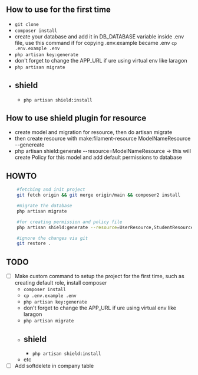 ## How to use for the first time
- ``` git clone ```
- ``` composer install ```
- create your database and add it in DB_DATABASE variable inside .env file, use this command if for copying .env.example became .env ``` cp .env.example .env ```
- ``` php artisan key:generate ```
- don't forget to change the APP_URL if ure using virtual env like laragon
- ``` php artisan migrate ```
- ## shield
    - ``` php artisan shield:install ```

## How to use shield plugin for resource
- create model and migration for resource, then do artisan migrate
- then create resource with make:filament-resource ModelNameResource --genereate
- php artisan shield:generate --resource=ModelNameResource -> this will create Policy for this model and add default permissions to database



## HOWTO
```bash
    #fetching and init project
    git fetch origin && git merge origin/main && composer2 install

    #migrate the database
    php artisan migrate

    #for creating permission and policy file 
    php artisan shield:generate --resource=UserResource,StudentResource,CompanyResource,ClassroomResource,SubjectResource

    #ignore the changes via git
    git restore .

```


## TODO
- [ ] Make custom command to setup the project for the first time, such as creating default role, install composer
    - ``` composer install ```
    - ``` cp .env.example .env ```
    - ``` php artisan key:generate ```
    - don't forget to change the APP_URL if ure using virtual env like laragon
    - ``` php artisan migrate ```
    - ## shield
        - ``` php artisan shield:install ```
    - etc
- [ ] Add softdelete in company table